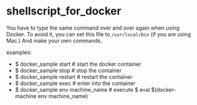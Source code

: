 # shellscript_for_docker

You have to type the same command over and over again when using Docker.
To avoid it, you can set this file to `/usr/local/bin` (if you are using Mac.)
And make your own commands.

examples:
- $ docker_sample start            # start the docker container
- $ docker_sample stop             # stop the container
- $ docker_sample restart          # restart the container
- $ docker_sample exec             # enter into the container
- $ docker_sample env machine_name # execute $ eval $(docker-machine env machine_name)
